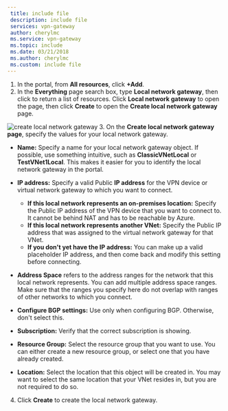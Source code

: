 ```yaml
---
 title: include file
 description: include file
 services: vpn-gateway
 author: cherylmc
 ms.service: vpn-gateway
 ms.topic: include
 ms.date: 03/21/2018
 ms.author: cherylmc
 ms.custom: include file
---
```

1. In the portal, from **All resources**, click **+Add**.
2. In the **Everything** page search box, type **Local network gateway**, then click to return a list of resources. Click **Local network gateway** to open the page, then click **Create** to open the **Create local network gateway** page.

  ![create local network gateway](./media/vpn-gateway-add-lng-rm-portal-include/lng.png)
3. On the **Create local network gateway page**, specify the values for your local network gateway.

  - **Name:** Specify a name for your local network gateway object. If possible, use something intuitive, such as **ClassicVNetLocal** or **TestVNet1Local**. This makes it easier for you to identify the local network gateway in the portal.
  - **IP address:** Specify a valid Public **IP address** for the VPN device or virtual network gateway to which you want to connect.

    * **If this local network represents an on-premises location:** Specify the Public IP address of the VPN device that you want to connect to. It cannot be behind NAT and has to be reachable by Azure.
    * **If this local network represents another VNet:** Specify the Public IP address that was assigned to the virtual network gateway for that VNet.
    * **If you don't yet have the IP address:** You can make up a valid placeholder IP address, and then come back and modify this setting before connecting.
  - **Address Space** refers to the address ranges for the network that this local network represents. You can add multiple address space ranges. Make sure that the ranges you specify here do not overlap with ranges of other networks to which you connect.
  - **Configure BGP settings:** Use only when configuring BGP. Otherwise, don't select this.
  - **Subscription:** Verify that the correct subscription is showing.
  - **Resource Group:** Select the resource group that you want to use. You can either create a new resource group, or select one that you have already created.
  - **Location:** Select the location that this object will be created in. You may want to select the same location that your VNet resides in, but you are not required to do so.
4. Click **Create** to create the local network gateway.